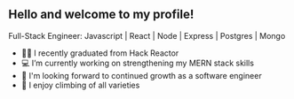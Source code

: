## Hello and welcome to my profile!

Full-Stack Engineer: Javascript | React | Node | Express | Postgres | Mongo

- 👨‍💻 I recently graduated from Hack Reactor
- 💻 I’m currently working on strengthening my MERN stack skills
- 🌳 I'm looking forward to continued growth as a software engineer
- 🧗 I enjoy climbing of all varieties

<!--
**murkymode/murkymode** is a ✨ _special_ ✨ repository because its `README.md` (this file) appears on your GitHub profile.

Here are some ideas to get you started:

- 🔭 I’m currently working on ...
- 🌱 I’m currently learning ...
- 👯 I’m looking to collaborate on ...
- 🤔 I’m looking for help with ...
- 💬 Ask me about ...
- 📫 How to reach me: ...
- 😄 Pronouns: ...
- ⚡ Fun fact: ...
-->
